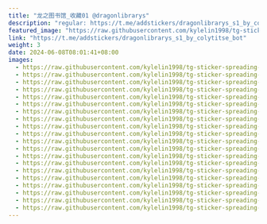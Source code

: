 ```yaml
---
title: "龙之图书馆_收藏01 @dragonlibrarys"
description: "regular: https://t.me/addstickers/dragonlibrarys_s1_by_colytitse_bot"
featured_image: "https://raw.githubusercontent.com/kylelin1998/tg-sticker-spreading-worldwide-images/main/img/17c0768b-8432-4b25-abda-4dfeb7b3691b.jpg"
link: "https://t.me/addstickers/dragonlibrarys_s1_by_colytitse_bot"
weight: 3
date: 2024-06-08T08:01:41+08:00
images:
  - https://raw.githubusercontent.com/kylelin1998/tg-sticker-spreading-worldwide-images/main/img/17c0768b-8432-4b25-abda-4dfeb7b3691b.jpg
  - https://raw.githubusercontent.com/kylelin1998/tg-sticker-spreading-worldwide-images/main/img/40c1709c-a905-4e54-b705-e4a76737412d.jpg
  - https://raw.githubusercontent.com/kylelin1998/tg-sticker-spreading-worldwide-images/main/img/a6d379b0-010e-42da-a8e9-5f336f365e6c.jpg
  - https://raw.githubusercontent.com/kylelin1998/tg-sticker-spreading-worldwide-images/main/img/6293a15e-514d-4b89-bd4d-19e05d211f5b.jpg
  - https://raw.githubusercontent.com/kylelin1998/tg-sticker-spreading-worldwide-images/main/img/da6114c5-273e-4ed0-9545-bd77a0adbe02.jpg
  - https://raw.githubusercontent.com/kylelin1998/tg-sticker-spreading-worldwide-images/main/img/35048459-2008-4b92-8762-81c3e21d8260.jpg
  - https://raw.githubusercontent.com/kylelin1998/tg-sticker-spreading-worldwide-images/main/img/8e98d2b0-5c6f-44d6-a4c0-f90380d83a05.jpg
  - https://raw.githubusercontent.com/kylelin1998/tg-sticker-spreading-worldwide-images/main/img/48eab4b3-405f-4a8f-9733-e8b7064b2f22.jpg
  - https://raw.githubusercontent.com/kylelin1998/tg-sticker-spreading-worldwide-images/main/img/e513afdc-21f6-4d48-8814-97466083d8cb.jpg
  - https://raw.githubusercontent.com/kylelin1998/tg-sticker-spreading-worldwide-images/main/img/afa87bc6-65e8-4643-ab1d-e6e86989865f.jpg
  - https://raw.githubusercontent.com/kylelin1998/tg-sticker-spreading-worldwide-images/main/img/ee6ccaad-aa5c-4817-991f-455bb8be14c0.jpg
  - https://raw.githubusercontent.com/kylelin1998/tg-sticker-spreading-worldwide-images/main/img/beb05224-e8b4-4346-a308-42f80a344862.jpg
  - https://raw.githubusercontent.com/kylelin1998/tg-sticker-spreading-worldwide-images/main/img/794705de-f604-441c-83b9-e43f4c52783b.jpg
  - https://raw.githubusercontent.com/kylelin1998/tg-sticker-spreading-worldwide-images/main/img/243c61d9-710b-425d-97dc-2d608f098617.jpg
  - https://raw.githubusercontent.com/kylelin1998/tg-sticker-spreading-worldwide-images/main/img/8f06b458-a740-4680-9a68-bd52970374ea.jpg
  - https://raw.githubusercontent.com/kylelin1998/tg-sticker-spreading-worldwide-images/main/img/335cfb78-e53a-401e-8448-3fbca83be962.jpg
  - https://raw.githubusercontent.com/kylelin1998/tg-sticker-spreading-worldwide-images/main/img/1799bace-923e-44fd-8a0f-07daf54bdcb1.jpg
  - https://raw.githubusercontent.com/kylelin1998/tg-sticker-spreading-worldwide-images/main/img/a71e602e-bcdf-4fbb-b99a-317359390142.jpg
  - https://raw.githubusercontent.com/kylelin1998/tg-sticker-spreading-worldwide-images/main/img/05622b7b-00b9-4390-a7c6-b3addb85b098.jpg
  - https://raw.githubusercontent.com/kylelin1998/tg-sticker-spreading-worldwide-images/main/img/7669ea46-2807-4e4e-a177-f76229378232.jpg
---
```

